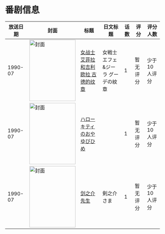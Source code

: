 # 番剧信息

|放送日期|封面|标题|日文标题|话数|评分|评分人数|
|---|---|---|---|---|---|---|
|1990-07|<img src="//lain.bgm.tv/pic/cover/c/d3/a1/92937_D2Nu2.jpg" alt="封面" style="width:150px;height:200px;object-fit:cover;">|[女战士艾菲拉和吉利欧拉 古德的纹章](https://bangumi.tv/subject/92937)|女戦士エフェ&ジーラ グーデの紋章|1|暂无评分|少于10人评分|
|1990-07|<img src="//lain.bgm.tv/pic/cover/c/4c/04/89695_9IT92.jpg" alt="封面" style="width:150px;height:200px;object-fit:cover;">|[ハローキティのおやゆびひめ](https://bangumi.tv/subject/89695)||1|暂无评分|少于10人评分|
|1990-07|<img src="//lain.bgm.tv/pic/cover/c/38/88/98872_eAEGk.jpg" alt="封面" style="width:150px;height:200px;object-fit:cover;">|[剑之介先生](https://bangumi.tv/subject/98872)|剣之介さま|1|暂无评分|少于10人评分|
